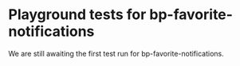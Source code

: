 # Playground tests for bp-favorite-notifications
We are still awaiting the first test run for bp-favorite-notifications.
